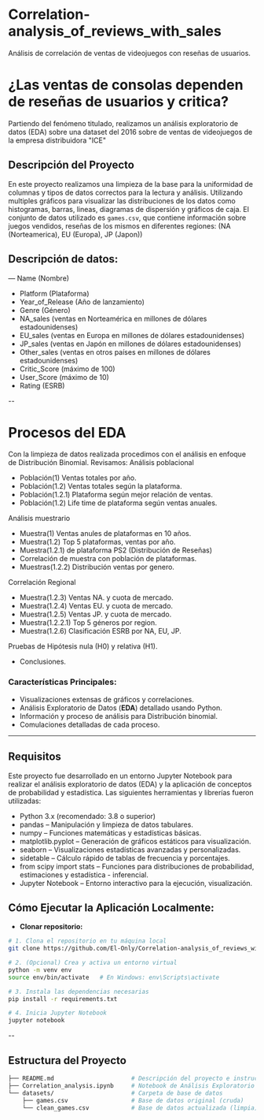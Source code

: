 # Correlation-analysis_of_reviews_with_sales
Análisis de correlación de ventas de videojuegos con reseñas de usuarios.

# ¿Las ventas de consolas dependen de reseñas de usuarios y critica?

Partiendo del fenómeno titulado, realizamos un análisis exploratorio de datos (EDA) sobre una dataset del 2016 sobre de ventas de videojuegos de la empresa distribuidora "ICE"

## Descripción del Proyecto

En este proyecto realizamos una limpieza de la base para la uniformidad de columnas y tipos de datos correctos para la lectura y análisis. Utilizando multiples gráficos para visualizar las distribuciones de los datos como histogramas, barras, lineas, diagramas de dispersión y gráficos de caja. El conjunto de datos utilizado es `games.csv`, que contiene información sobre juegos vendidos, reseñas de los mismos en diferentes regiones: (NA (Norteamerica), EU (Europa), JP (Japon))

## Descripción de datos:

— Name (Nombre)
- Platform (Plataforma)
- Year_of_Release (Año de lanzamiento)
- Genre (Género)
- NA_sales (ventas en Norteamérica en millones de dólares estadounidenses)
- EU_sales (ventas en Europa en millones de dólares estadounidenses)
- JP_sales (ventas en Japón en millones de dólares estadounidenses)
- Other_sales (ventas en otros países en millones de dólares estadounidenses)
- Critic_Score (máximo de 100)
- User_Score (máximo de 10)
- Rating (ESRB)

--

# Procesos del EDA

Con la limpieza de datos realizada procedimos con el análisis en enfoque de Distribución Binomial. 
Revisamos:
Análisis poblacional

- Población(1) Ventas totales por año.
- Población(1.2) Ventas totales según la plataforma.
- Población(1.2.1) Plataforma según mejor relación de ventas.
- Población(1.2) Life time de plataforma según ventas anuales.

Análisis muestrario

- Muestra(1) Ventas anules de plataformas en 10 años.
- Muestra(1.2) Top 5 plataformas, ventas por año.
- Muestra(1.2.1) de plataforma PS2 (Distribución de Reseñas)
- Correlación de muestra con población de plataformas.
- Muestras(1.2.2) Distribución ventas por genero.

Correlación Regional

- Muestra(1.2.3) Ventas NA. y cuota de mercado.
- Muestra(1.2.4) Ventas EU. y cuota de mercado.
- Muestra(1.2.5) Ventas JP. y cuota de mercado.
- Muestra(1.2.2.1) Top 5 géneros por region.
- Muestra(1.2.6) Clasificación ESRB por NA, EU, JP.

Pruebas de Hipótesis nula (H0) y relativa (H1).

- Conclusiones.


### Características Principales:
- Visualizaciones extensas de gráficos y correlaciones.
- Análisis Exploratorio de Datos (**EDA**) detallado usando Python.
- Información y proceso de análisis para Distribución binomial.
- Comulaciones detalladas de cada proceso.

---

## Requisitos

Este proyecto fue desarrollado en un entorno Jupyter Notebook para realizar el análisis exploratorio de datos (EDA) y la aplicación de conceptos de probabilidad y estadística. Las siguientes herramientas y librerías fueron utilizadas:

- Python 3.x (recomendado: 3.8 o superior)
- pandas – Manipulación y limpieza de datos tabulares.
- numpy – Funciones matemáticas y estadísticas básicas.
- matplotlib.pyplot – Generación de gráficos estáticos para visualización.
- seaborn – Visualizaciones estadísticas avanzadas y personalizadas.
- sidetable – Cálculo rápido de tablas de frecuencia y porcentajes.
- from scipy import stats – Funciones para distribuciones de probabilidad, estimaciones y estadística - inferencial.
- Jupyter Notebook – Entorno interactivo para la ejecución, visualización.

## Cómo Ejecutar la Aplicación Localmente:

- **Clonar repositorio:**
```bash
# 1. Clona el repositorio en tu máquina local
git clone https://github.com/El-Only/Correlation-analysis_of_reviews_with_sales.git

# 2. (Opcional) Crea y activa un entorno virtual
python -m venv env
source env/bin/activate   # En Windows: env\Scripts\activate

# 3. Instala las dependencias necesarias
pip install -r requirements.txt

# 4. Inicia Jupyter Notebook
jupyter notebook

```
--

## Estructura del Proyecto

```bash
├── README.md                      # Descripción del proyecto e instrucciones
├── Correlation_analysis.ipynb     # Notebook de Análisis Exploratorio de Datos (EDA)
└── datasets/                      # Carpeta de base de datos
    ├── games.csv                  # Base de datos original (cruda)
    └── clean_games.csv            # Base de datos actualizada (limpia)
